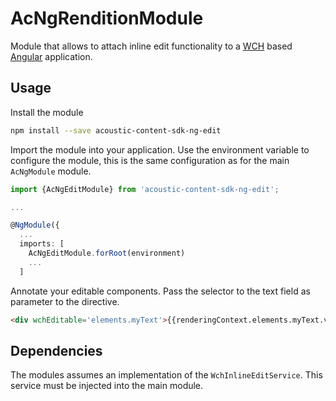 # AcNgRenditionModule

Module that allows to attach inline edit functionality to a [WCH](https://www.npmjs.com/package/acoustic-content-sdk-ng) based [Angular](https://angular.io/) application.

## Usage

Install the module

```bash
npm install --save acoustic-content-sdk-ng-edit
```

Import the module into your application. Use the environment variable to configure the module, this is the same configuration as for the main `AcNgModule` module.

```typescript
import {AcNgEditModule} from 'acoustic-content-sdk-ng-edit';

...

@NgModule({
  ...
  imports: [
    AcNgEditModule.forRoot(environment)
    ...
  ]

```

Annotate your editable components. Pass the selector to the text field as parameter to the directive.

```html
<div wchEditable='elements.myText'>{{renderingContext.elements.myText.value}}</div>
```

## Dependencies

The modules assumes an implementation of the `WchInlineEditService`. This service must be injected into the main module.
